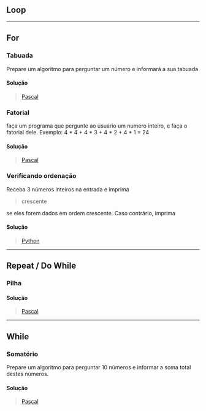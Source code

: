## Loop
---
## For
### Tabuada
Prepare um algoritmo para perguntar um número e informará a sua tabuada
#### Solução
> [Pascal](https://github.com/computersciencebr/algoritmo/tree/master/functional/src/3-loop/pascal/tabuada.pas)

### Fatorial
faça um programa que pergunte ao usuario um numero inteiro, e faça o fatorial dele. 
Exemplo: 4 * 4 + 4 * 3 + 4 * 2 + 4 * 1 = 24
#### Solução
> [Pascal](https://github.com/computersciencebr/algoritmo/tree/master/functional/src/3-loop/pascal/fatorial.pas)

### Verificando ordenação

Receba 3 números inteiros na entrada e imprima

> crescente

se eles forem dados em ordem crescente. Caso contrário, imprima

#### Solução
> [Python](https://github.com/computersciencebr/algoritmo/tree/master/functional/src/3-loop/python/check-sort.py)

---
## Repeat / Do While
### Pilha
#### Solução
> [Pascal](https://github.com/computersciencebr/algoritmo/tree/master/functional/src/3-loop/pascal/pilha.pas)

---
## While
### Somatório
Prepare um algoritmo para perguntar 10 números e informar a soma total destes números.
#### Solução
> [Pascal](https://github.com/computersciencebr/algoritmo/tree/master/functional/src/3-loop/pascal/somatorio.pas)